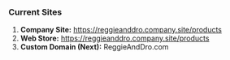 ### Current Sites

1. **Company Site:** <https://reggieanddro.company.site/products>
2. **Web Store:** <https://reggieanddro.company.site/products>
3. **Custom Domain (Next):** ReggieAndDro.com
